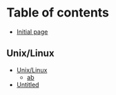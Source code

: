 # Table of contents

* [Initial page](README.md)

## Unix/Linux

* [Unix/Linux](unix-linux/unix-linux/README.md)
  * [ab](unix-linux/unix-linux/ab.md)
* [Untitled](unix-linux/untitled.md)

